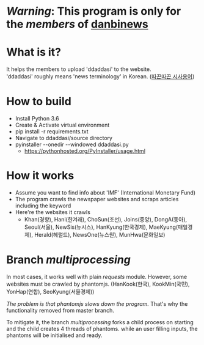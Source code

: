 # *Warning*: This program is only for the *members* of [danbinews](http://www.danbinews.com/)

# What is it?
It helps the members to upload 'ddaddasi' to the website.  
'ddaddasi' roughly means 'news terminology' in Korean. ([따끈따끈 시사용어](http://www.danbinews.com/news/articleList.html?sc_section_code=S1N10))

# How to build
- Install Python 3.6
- Create & Activate virtual environment
- pip install -r requirements.txt
- Navigate to ddaddasi/source directory
- pyinstaller --onedir --windowed ddaddasi.py
  - https://pythonhosted.org/PyInstaller/usage.html

# How it works
- Assume you want to find info about 'IMF' (International Monetary Fund)
- The program crawls the newspaper websites and scraps articles including the keyword
- Here're the websites it crawls
  - Khan(경향), Hani(한겨래), ChoSun(조선), Joins(중앙), DongA(동아), Seoul(서울), NewSis(뉴시스), HanKyung(한국경제), 
  MaeKyung(매일경제), Herald(헤럴드), NewsOne(뉴스원), MunHwa(문화일보)

# Branch *multiprocessing*
In most cases, it works well with plain *requests* module. However, some websites must be crawled by phantomjs.
(HanKook(한국), KookMin(국민), YonHap(연합), SeoKyung(서울경제))
  
*The problem is that phantomjs slows down the program.* That's why the functionality removed from master branch.

To mitigate it, the branch *multiprocessing* forks a child process on starting
and the child creates 4 threads of phantoms.
while an user filling inputs, the phantoms will be initialised and ready. 
